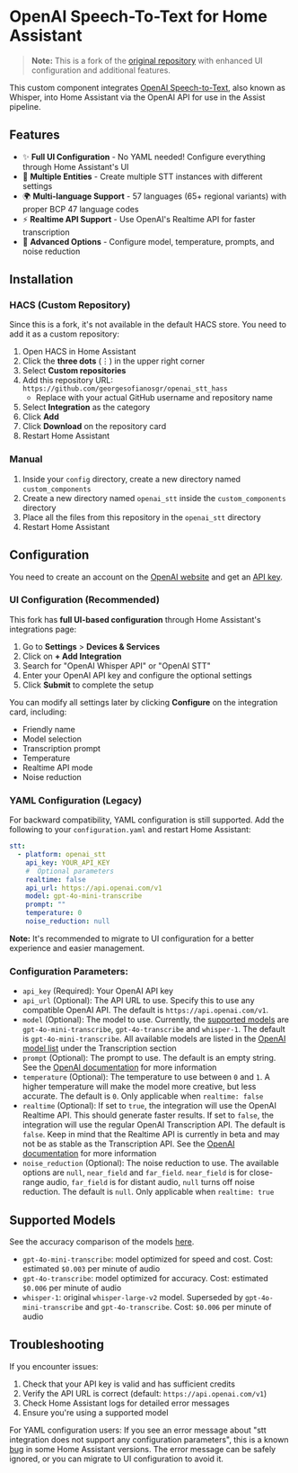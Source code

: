 # OpenAI Speech-To-Text for Home Assistant

> **Note:** This is a fork of the [original repository](https://github.com/einToast/openai_stt_ha) with enhanced UI configuration and additional features.

This custom component integrates [OpenAI Speech-to-Text](https://platform.openai.com/docs/guides/speech-to-text), also known as Whisper, into Home Assistant via the OpenAI API for use in the Assist pipeline.

## Features
- ✨ **Full UI Configuration** - No YAML needed! Configure everything through Home Assistant's UI
- 🎯 **Multiple Entities** - Create multiple STT instances with different settings
- 🌍 **Multi-language Support** - 57 languages (65+ regional variants) with proper BCP 47 language codes
- ⚡ **Realtime API Support** - Use OpenAI's Realtime API for faster transcription
- 🔧 **Advanced Options** - Configure model, temperature, prompts, and noise reduction

## Installation

### HACS (Custom Repository)

Since this is a fork, it's not available in the default HACS store. You need to add it as a custom repository:

1. Open HACS in Home Assistant
2. Click the **three dots** (⋮) in the upper right corner
3. Select **Custom repositories**
4. Add this repository URL: `https://github.com/georgesofianosgr/openai_stt_hass`
   - Replace with your actual GitHub username and repository name
5. Select **Integration** as the category
6. Click **Add**
7. Click **Download** on the repository card
8. Restart Home Assistant

### Manual

1. Inside your `config` directory, create a new directory named `custom_components`
2. Create a new directory named `openai_stt` inside the `custom_components` directory
3. Place all the files from this repository in the `openai_stt` directory
4. Restart Home Assistant

## Configuration

You need to create an account on the [OpenAI website](https://platform.openai.com/signup) and get an [API key](https://platform.openai.com/api-keys).

### UI Configuration (Recommended)

This fork has **full UI-based configuration** through Home Assistant's integrations page:

1. Go to **Settings** > **Devices & Services**
2. Click on **+ Add Integration**
3. Search for "OpenAI Whisper API" or "OpenAI STT"
4. Enter your OpenAI API key and configure the optional settings
5. Click **Submit** to complete the setup

You can modify all settings later by clicking **Configure** on the integration card, including:

- Friendly name
- Model selection
- Transcription prompt
- Temperature
- Realtime API mode
- Noise reduction

### YAML Configuration (Legacy)

For backward compatibility, YAML configuration is still supported. Add the following to your `configuration.yaml` and restart Home Assistant:

```yaml
stt:
  - platform: openai_stt
    api_key: YOUR_API_KEY
    #  Optional parameters
    realtime: false
    api_url: https://api.openai.com/v1
    model: gpt-4o-mini-transcribe
    prompt: ""
    temperature: 0
    noise_reduction: null
```

**Note:** It's recommended to migrate to UI configuration for a better experience and easier management.

### Configuration Parameters:

- `api_key` (Required): Your OpenAI API key
- `api_url` (Optional): The API URL to use. Specify this to use any compatible OpenAI API. The default is `https://api.openai.com/v1`.
- `model` (Optional): The model to use. Currently, the [supported models](#supported-models) are `gpt-4o-mini-transcribe`, `gpt-4o-transcribe` and `whisper-1`. The default is `gpt-4o-mini-transcribe`. All available models are listed in the [OpenAI model list](https://platform.openai.com/docs/models) under the Transcription section
- `prompt` (Optional): The prompt to use. The default is an empty string. See the [OpenAI documentation](https://platform.openai.com/docs/guides/speech-to-text#prompting) for more information
- `temperature` (Optional): The temperature to use between `0` and `1`. A higher temperature will make the model more creative, but less accurate. The default is `0`. Only applicable when `realtime: false`
- `realtime` (Optional): If set to `true`, the integration will use the OpenAI Realtime API. This should generate faster results. If set to `false`, the integration will use the regular OpenAI Transcription API. The default is `false`. Keep in mind that the Realtime API is currently in beta and may not be as stable as the Transcription API. See the [OpenAI documentation](https://platform.openai.com/docs/guides/realtime-transcription) for more information
- `noise_reduction` (Optional): The noise reduction to use. The available options are `null`, `near_field` and `far_field`. `near_field` is for close-range audio, `far_field` is for distant audio, `null` turns off noise reduction. The default is `null`. Only applicable when `realtime: true`

## Supported Models

See the accuracy comparison of the models [here](https://openai.com/index/introducing-our-next-generation-audio-models/).

- `gpt-4o-mini-transcribe`: model optimized for speed and cost. Cost: estimated `$0.003` per minute of audio
- `gpt-4o-transcribe`: model optimized for accuracy. Cost: estimated `$0.006` per minute of audio
- `whisper-1`: original `whisper-large-v2` model. Superseded by `gpt-4o-mini-transcribe` and `gpt-4o-transcribe`. Cost: `$0.006` per minute of audio

## Troubleshooting

If you encounter issues:

1. Check that your API key is valid and has sufficient credits
2. Verify the API URL is correct (default: `https://api.openai.com/v1`)
3. Check Home Assistant logs for detailed error messages
4. Ensure you're using a supported model

For YAML configuration users: If you see an error message about "stt integration does not support any configuration parameters", this is a known [bug](https://github.com/home-assistant/core/issues/97161) in some Home Assistant versions. The error message can be safely ignored, or you can migrate to UI configuration to avoid it.
